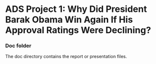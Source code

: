 # ADS Project 1:  Why Did President Barak Obama Win Again If His Approval Ratings Were Declining?

### Doc folder

The doc directory contains the report or presentation files.   
